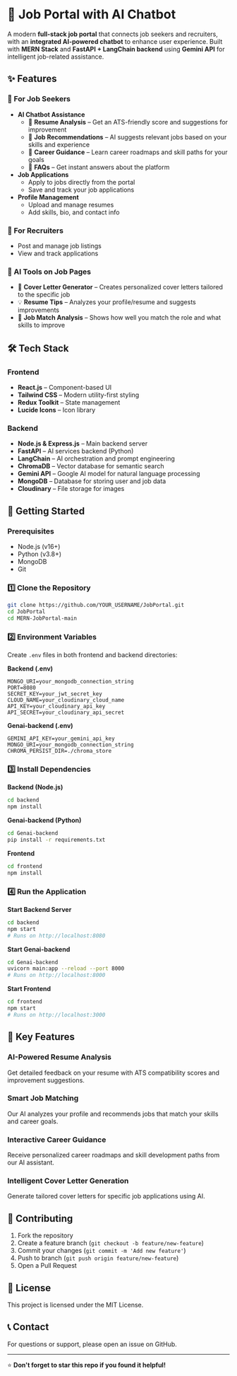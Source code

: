 # 🚀 Job Portal with AI Chatbot

A modern **full-stack job portal** that connects job seekers and recruiters, with an **integrated AI-powered chatbot** to enhance user experience. Built with **MERN Stack** and **FastAPI + LangChain backend** using **Gemini API** for intelligent job-related assistance.

## ✨ Features

### 👤 For Job Seekers
* **AI Chatbot Assistance**
   * 📌 **Resume Analysis** – Get an ATS-friendly score and suggestions for improvement
   * 📌 **Job Recommendations** – AI suggests relevant jobs based on your skills and experience
   * 📌 **Career Guidance** – Learn career roadmaps and skill paths for your goals
   * 📌 **FAQs** – Get instant answers about the platform
* **Job Applications**
   * Apply to jobs directly from the portal
   * Save and track your job applications
* **Profile Management**
   * Upload and manage resumes
   * Add skills, bio, and contact info

### 🏢 For Recruiters
* Post and manage job listings
* View and track applications

### 🤖 AI Tools on Job Pages
* 📝 **Cover Letter Generator** – Creates personalized cover letters tailored to the specific job
* 💡 **Resume Tips** – Analyzes your profile/resume and suggests improvements
* 🎯 **Job Match Analysis** – Shows how well you match the role and what skills to improve

## 🛠️ Tech Stack

### Frontend
* **React.js** – Component-based UI
* **Tailwind CSS** – Modern utility-first styling
* **Redux Toolkit** – State management
* **Lucide Icons** – Icon library

### Backend
* **Node.js & Express.js** – Main backend server
* **FastAPI** – AI services backend (Python)
* **LangChain** – AI orchestration and prompt engineering
* **ChromaDB** – Vector database for semantic search
* **Gemini API** – Google AI model for natural language processing
* **MongoDB** – Database for storing user and job data
* **Cloudinary** – File storage for images

## 🚀 Getting Started

### Prerequisites
- Node.js (v16+)
- Python (v3.8+)
- MongoDB
- Git

### 1️⃣ Clone the Repository
```bash
git clone https://github.com/YOUR_USERNAME/JobPortal.git
cd JobPortal
cd MERN-JobPortal-main
```

### 2️⃣ Environment Variables

Create `.env` files in both frontend and backend directories:

**Backend (.env)**
```env
MONGO_URI=your_mongodb_connection_string
PORT=8080
SECRET_KEY=your_jwt_secret_key
CLOUD_NAME=your_cloudinary_cloud_name
API_KEY=your_cloudinary_api_key
API_SECRET=your_cloudinary_api_secret
```

**Genai-backend (.env)**
```env
GEMINI_API_KEY=your_gemini_api_key
MONGO_URI=your_mongodb_connection_string
CHROMA_PERSIST_DIR=./chroma_store
```



### 3️⃣ Install Dependencies

**Backend (Node.js)**
```bash
cd backend
npm install
```

**Genai-backend (Python)**
```bash
cd Genai-backend
pip install -r requirements.txt
```

**Frontend**
```bash
cd frontend
npm install
```

### 4️⃣ Run the Application

**Start Backend Server**
```bash
cd backend
npm start
# Runs on http://localhost:8080
```

**Start Genai-backend**
```bash
cd Genai-backend
uvicorn main:app --reload --port 8000
# Runs on http://localhost:8000
```

**Start Frontend**
```bash
cd frontend
npm start
# Runs on http://localhost:3000
```

## 🔑 Key Features

### AI-Powered Resume Analysis
Get detailed feedback on your resume with ATS compatibility scores and improvement suggestions.

### Smart Job Matching
Our AI analyzes your profile and recommends jobs that match your skills and career goals.

### Interactive Career Guidance
Receive personalized career roadmaps and skill development paths from our AI assistant.

### Intelligent Cover Letter Generation
Generate tailored cover letters for specific job applications using AI.


## 🤝 Contributing
1. Fork the repository
2. Create a feature branch (`git checkout -b feature/new-feature`)
3. Commit your changes (`git commit -m 'Add new feature'`)
4. Push to branch (`git push origin feature/new-feature`)
5. Open a Pull Request

## 📄 License
This project is licensed under the MIT License.

## 📞 Contact
For questions or support, please open an issue on GitHub.

---
⭐ **Don't forget to star this repo if you found it helpful!**